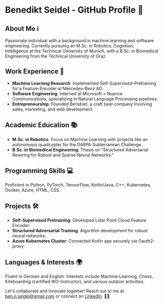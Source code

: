 # Benedikt Seidel - GitHub Profile 🚀

## About Me ℹ️
Passionate individual with a background in machine learning and software engineering. Currently pursuing an M.Sc. in Robotics, Cognition, Intelligence at the Technical University of Munich, with a B.Sc. in Biomedical Engineering from the Technical University of Graz.

## Work Experience 💼
- **Machine Learning Research**: Implemented Self-Supervised-Pretraining for a Feature-Encoder at Mercedes-Benz AG.
- **Software Engineering**: Interned at Microsoft + Nuance Communications, specializing in Natural Language Processing pipelines.
- **Entrepreneurship**: Founded Bensbier, a craft beer company involving sales, marketing, and web development.

## Academic Education 📚
- **M.Sc. in Robotics**: Focus on Machine Learning with projects like an autonomous quadcopter for the DARPA Subterranean Challenge.
- **B.Sc. in Biomedical Engineering**: Thesis on “Structured Adversarial Rewiring for Robust and Sparse Neural Networks.”

## Programming Skills 💻
Proficient in Python, PyTorch, TensorFlow, Kotlin/Java, C++, Kubernetes, Docker, Azure, HTML, CSS.

## Projects 🛠️
- **Self-Supervised Pretraining**: Developed Lidar Point Cloud Feature Encoder.
- **Structured Adversarial Training**: Algorithm development for robust neural networks.
- **Azure Kubernetes Cluster**: Connected Kotlin app securely via Oauth2-proxy.

## Languages & Interests 🌍
Fluent in German and English. Interests include Machine Learning, Chess, Kiteboarding (certified IKO-Instructor), and various outdoor activities.

Let's collaborate and innovate together! Reach out to me at ben.n.seidel@gmail.com or connect on [LinkedIn](linkedin.com/in/benedikt-seidel). 📧🤝
